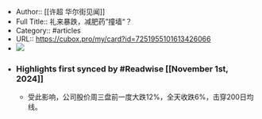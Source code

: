 - Author:: [[许超 华尔街见闻]]
- Full Title:: 礼来暴跌，减肥药”撞墙“？
- Category:: #articles
- URL:: https://cubox.pro/my/card?id=7251955101613426066
- ![](https://image.cubox.pro/cover/6a384e0hr3i8fg3o7cjjwiydv7bjxqea6dvby0is3r9042g03i)
- ### Highlights first synced by #Readwise [[November 1st, 2024]]
    - 受此影响，公司股价周三盘前一度大跌12%，全天收跌6%，击穿200日均线。
